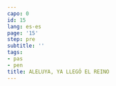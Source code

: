 ```yaml
---
capo: 0
id: 15
lang: es-es
page: '15'
step: pre
subtitle: ''
tags:
- pas
- pen
title: ALELUYA, YA LLEGÓ EL REINO
---
```

